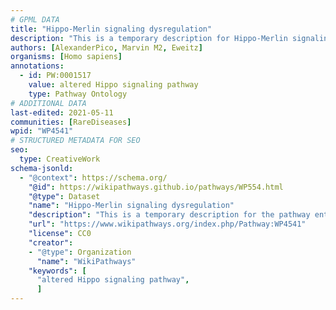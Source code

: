 ```yaml
---
# GPML DATA
title: "Hippo-Merlin signaling dysregulation"
description: "This is a temporary description for Hippo-Merlin signaling dysregulation"
authors: [AlexanderPico, Marvin M2, Eweitz]
organisms: [Homo sapiens]
annotations:
  - id: PW:0001517
    value: altered Hippo signaling pathway
    type: Pathway Ontology
# ADDITIONAL DATA
last-edited: 2021-05-11
communities: [RareDiseases]
wpid: "WP4541"
# STRUCTURED METADATA FOR SEO
seo:
  type: CreativeWork
schema-jsonld:
  - "@context": https://schema.org/
    "@id": https://wikipathways.github.io/pathways/WP554.html
    "@type": Dataset
    "name": "Hippo-Merlin signaling dysregulation"
    "description": "This is a temporary description for the pathway entitled: Hippo-Merlin signaling dysregulation"
    "url": "https://www.wikipathways.org/index.php/Pathway:WP4541"
    "license": CC0
    "creator":
    - "@type": Organization
      "name": "WikiPathways"
    "keywords": [
      "altered Hippo signaling pathway",
      ]
---
```

